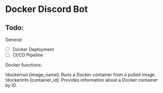 # Docker Discord Bot

## Todo:

General:

- [ ] Docker Deployment
- [ ] CI/CD Pipeline

Docker functions:

!dockerrun [image_name]: Runs a Docker container from a pulled image.
!dockerinfo [container_id]: Provides information about a Docker container by ID.
